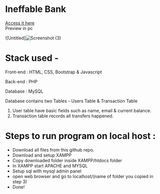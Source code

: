 # Ineffable Bank
[Access it here](https://ineffable14.000webhostapp.com/)  
Preview in pc

![Untitled]![Screenshot (3)](https://user-images.githubusercontent.com/87379681/125480967-b7ec3d53-a9f0-4a12-a55a-ba2cdbc869d1.png)

# Stack used -

Front-end : HTML, CSS, Bootstrap & Javascript

Back-end : PHP

Database : MySQL

Database contains two Tables - Users Table & Transaction Table

   1) User table have basic fields such as name, email & current balance.
   2) Transaction table records all transfers happened.


# Steps to run program on local host :

* Download all files from this github repo.
* Download and setup XAMPP
* Copy downloaded folder inside XAMPP/htdocs folder
* In XAMPP start APACHE and MYSQL
* Setup sql with mysql admin panel
* open web browser and go to localhost/(name of folder you copied in step 3)
* Done!
